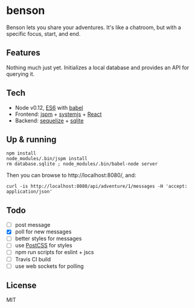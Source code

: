 benson
======

Benson lets you share your adventures. It's like a chatroom, but with a specific focus, start, and end.

## Features

Nothing much just yet. Initializes a local database and provides an API for querying it.

## Tech

- Node v0.12, [ES6](https://github.com/lukehoban/es6features) with [babel](http://babeljs.io/)
- Frontend: [jspm](http://jspm.io/) + [systemjs](https://github.com/systemjs/systemjs) + [React](https://github.com/facebook/react)
- Backend: [sequelize](http://sequelize.readthedocs.org/en/latest/) + [sqlite](https://github.com/mapbox/node-sqlite3)

## Up & running

```
npm install
node_modules/.bin/jspm install
rm database.sqlite ; node_modules/.bin/babel-node server
```

Then you can browse to http://localhost:8080/, and:

```
curl -is http://localhost:8080/api/adventure/1/messages -H 'accept: application/json'
```

## Todo

- [ ] post message
- [x] poll for new messages
- [ ] better styles for messages
- [ ] use [PostCSS](https://www.google.fi/url?sa=t&rct=j&q=&esrc=s&source=web&cd=1&cad=rja&uact=8&ved=0CCAQFjAA&url=https%3A%2F%2Fgithub.com%2Fpostcss%2Fpostcss&ei=lGg7Va-fMuXmyQOHiYC4BA&usg=AFQjCNEteYqCgL4rno4I2giUMwPbX7T5qQ&sig2=OsIqF15mbDHdtlwfdbpHsw&bvm=bv.91665533,d.bGQ) for styles
- [ ] npm run scripts for eslint + jscs
- [ ] Travis CI build
- [ ] use web sockets for polling

## License

MIT
